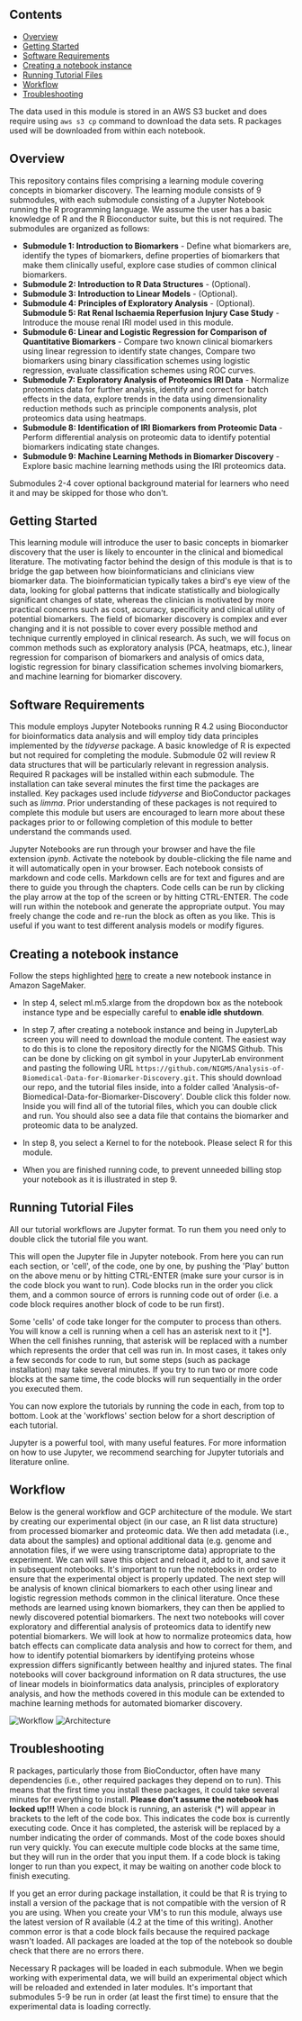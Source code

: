 ## Contents

+ [Overview](#overview)
+ [Getting Started](#getting-started)
+ [Software Requirements](#software-requirements)
+ [Creating a notebook instance](#creating-notebook-instance)
+ [Running Tutorial Files](#running-tutorial-files)
+ [Workflow](#workflow)
+ [Troubleshooting](#troubleshooting)



The data used in this module is stored in an AWS S3 bucket and does require using `aws s3 cp` command to download the data sets.  R packages used will be downloaded from within each notebook.

## Overview

This repository contains files comprising a learning module covering concepts in biomarker discovery. The learning module consists of 9 submodules, with each submodule consisting of a Jupyter Notebook running the R programming language.  We assume the user has a basic knowledge of R and the R Bioconductor suite, but this is not required.  The submodules are organized as follows:

+ **Submodule 1: Introduction to Biomarkers** - Define what biomarkers are, identify the types of biomarkers, define properties of biomarkers that make them clinically useful, explore case studies of common clinical biomarkers.  
+ **Submodule 2: Introduction to R Data Structures** - (Optional).  
+ **Submodule 3: Introduction to Linear Models** - (Optional).  
+ **Submodule 4: Principles of Exploratory Analysis** - (Optional).  
**Submodule 5: Rat Renal Ischaemia Reperfusion Injury Case Study** - Introduce the mouse renal IRI model used in this module.  
+ **Submodule 6: Linear and Logistic Regression for Comparison of Quantitative Biomarkers** - Compare two known clinical biomarkers using linear regression to identify state changes, Compare two biomarkers using binary classification schemes using logistic regression, evaluate classification schemes using ROC curves.  
+ **Submodule 7: Exploratory Analysis of Proteomics IRI Data** - Normalize proteomics data for further analysis, identify and correct for batch effects in the data, explore trends in the data using dimensionality reduction methods such as principle components analysis, plot proteomics data using heatmaps.  
+ **Submodule 8: Identification of IRI Biomarkers from Proteomic Data** - Perform differential analysis on proteomic data to identify potential biomarkers indicating state changes.  
+ **Submodule 9: Machine Learning Methods in Biomarker Discovery** - Explore basic machine learning methods using the IRI proteomics data.  

Submodules 2-4 cover optional background material for learners who need it and may be skipped for those who don't.

## Getting Started

This learning module will introduce the user to basic concepts in biomarker discovery that the user is likely to encounter in the clinical and biomedical literature.  The   motivating factor behind the design of this module is that is to bridge the gap between how bioinformaticians and clinicians view biomarker data.  The bioinformatician typically takes a bird's eye view of the data, looking for global patterns that indicate statistically and biologically significant changes of state, whereas the clinician is motivated by more practical concerns such as cost, accuracy, specificity and clinical utility of potential biomarkers.  The field of biomarker discovery is complex and ever changing and it is not possible to cover every possible method and technique currently employed in clinical research.  As such, we will focus on common methods such as exploratory analysis (PCA, heatmaps, etc.), linear regression for comparison of biomarkers and analysis of omics data, logistic regression for binary classification schemes involving biomarkers, and machine learning for biomarker discovery.

## Software Requirements

This module employs Jupyter Notebooks running R 4.2 using Bioconductor for bioinformatics data analysis and will employ tidy data principles implemented by the *tidyverse* package.  A basic knowledge of R is expected but not required for completing the module. Submodule 02 will review R data structures that will be particularly relevant in regression analysis.  Required R packages will be installed within each submodule.  The installation can take several minutes the first time the packages are installed.  Key packages used include *tidyverse* and BioConductor packages such as *limma*.  Prior understanding of these packages is not required to complete this module but users are encouraged to learn more about these packages prior to or following completion of this module to better understand the commands used.

Jupyter Notebooks are run through your browser and have the file extension *ipynb*.  Activate the notebook by double-clicking the file name and it will automatically open in your browser. Each notebook consists of markdown and code cells.  Markdown cells are for text and figures and are there to guide you through the chapters.  Code cells can be run by clicking the play arrow at the top of the screen or by hitting CTRL-ENTER.  The code will run within the notebook and generate the appropriate output.  You may freely change the code and re-run the block as often as you like.  This is useful if you want to test different analysis models or modify figures. 

## Creating a notebook instance 

Follow the steps highlighted [here](https://github.com/NIGMS/NIGMS-Sandbox/blob/main/docs/HowToCreateAWSSagemakerNotebooks.md) to create a new notebook instance in Amazon SageMaker. 

+ In step 4, select ml.m5.xlarge from the dropdown box as the notebook instance type and be especially careful to **enable idle shutdown**.

+ In step 7, after creating a notebook instance and being in JupyterLab screen you will need to download the module content. The easiest way to do this is to clone the repository directly for the NIGMS Github. This can be done by clicking on git symbol in your JupyterLab environment and pasting the following URL `https://github.com/NIGMS/Analysis-of-Biomedical-Data-for-Biomarker-Discovery.git`. This should download our repo, and the tutorial files inside, into a folder called 'Analysis-of-Biomedical-Data-for-Biomarker-Discovery'. Double click this folder now. Inside you will find all of the tutorial files, which you can double click and run. You should also see a data file that contains the biomarker and proteomic data to be analyzed.

+ In step 8, you select a Kernel to for the notebook. Please select R for this module. 

+ When you are finished running code, to prevent unneeded billing stop your notebook as it is illustrated in step 9.

## Running Tutorial Files

All our tutorial workflows are Jupyter format. To run them you need only to double click the tutorial file you want.

This will open the Jupyter file in Jupyter notebook. From here you can run each section, or 'cell', of the code, one by one, by pushing the 'Play' button on the above menu or by hitting CTRL-ENTER (make sure your cursor is in the code block you want to run). Code blocks run in the order you click them, and a common source of errors is running code out of order (i.e. a code block requires another block of code to be run first).

Some 'cells' of code take longer for the computer to process than others. You will know a cell is running when a cell has an asterisk next to it \[\*\]. When the cell finishes running, that asterisk will be replaced with a number which represents the order that cell was run in.  In most cases, it takes only a few seconds for code to run, but some steps (such as package installation) may take several minutes.  If you try to run two or more code blocks at the same time, the code blocks will run sequentially in the order you executed them.

You can now explore the tutorials by running the code in each, from top to bottom. Look at the 'workflows' section below for a short description of each tutorial.

Jupyter is a powerful tool, with many useful features. For more information on how to use Jupyter, we recommend searching for Jupyter tutorials and literature online.


## Workflow


Below is the general workflow and GCP architecture of the module. We start by creating our experimental object (in our case, an R list data structure) from processed biomarker and proteomic data.  We then add metadata (i.e., data about the samples) and optional additional data (e.g. genome and annotation files, if we were using transcriptome data) appropriate to the experiment.  We can will save this object and reload it, add to it, and save it in subsequent notebooks.  It's important to run the notebooks in order to ensure that the experimental object is properly updated.  The next step will be analysis of known clinical biomarkers to each other using linear and logistic regression methods common in the clinical literature.  Once these methods are learned using known biomarkers, they can then be applied to newly discovered potential biomarkers. The next two notebooks will cover exploratory and differential analysis of proteomics data to identify new potential biomarkers.  We will look at how to normalize proteomics data, how batch effects can complicate data analysis and how to correct for them, and how to identify potential biomarkers by identifying proteins whose expression differs significantly between healthy and injured states. The final notebooks will cover background information on R data structures, the use of linear models in bioinformatics data analysis, principles of exploratory analysis, and how the methods covered in this module can be extended to machine learning methods for automated biomarker discovery.

![Workflow](images/uri_nosi_workflow.png)
![Architecture](images/aws-workflow.png)

## Troubleshooting

R packages, particularly those from BioConductor, often have many dependencies (i.e., other required packages they depend on to run).  This means that the first time you install these packages, it could take several minutes for everything to install. **Please don't assume the notebook has locked up!!!**  When a code block is running, an asterisk (\*) will appear in brackets to the left of the code box.  This indicates the code box is currently executing code.  Once it has completed, the asterisk will be replaced by a number indicating the order of commands.  Most of the code boxes should run very quickly.  You can execute multiple code blocks at the same time, but they will run in the order that you input them.  If a code block is taking longer to run than you expect, it may be waiting on another code block to finish executing.

If you get an error during package installation, it could be that R is trying to install a version of the package that is not compatible with the version of R you are using.  When you create your VM's to run this module, always use the latest version of R available (4.2 at the time of this writing).  Another common error is that a code block fails because the required package wasn't loaded.  All packages are loaded at the top of the notebook so double check that there are no errors there.

Necessary R packages will be loaded in each submodule.  When we begin working with experimental data, we will build an experimental object which will be reloaded and extended in later modules.  It's important that submodules 5-9 be run in order (at least the first time) to ensure that the experimental data is loading correctly. 